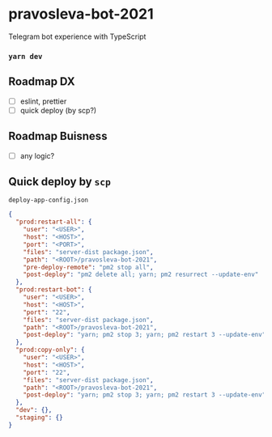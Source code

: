 # pravosleva-bot-2021

Telegram bot experience with TypeScript

### `yarn dev`

## Roadmap DX
- [ ] eslint, prettier
- [ ] quick deploy (by scp?)

## Roadmap Buisness
- [ ] any logic?

## Quick deploy by `scp`

`deploy-app-config.json`
```json
{
  "prod:restart-all": {
    "user": "<USER>",
    "host": "<HOST>",
    "port": "<PORT>",
    "files": "server-dist package.json",
    "path": "<ROOT>/pravosleva-bot-2021",
    "pre-deploy-remote": "pm2 stop all",
    "post-deploy": "pm2 delete all; yarn; pm2 resurrect --update-env"
  },
  "prod:restart-bot": {
    "user": "<USER>",
    "host": "<HOST>",
    "port": "22",
    "files": "server-dist package.json",
    "path": "<ROOT>/pravosleva-bot-2021",
    "post-deploy": "yarn; pm2 stop 3; yarn; pm2 restart 3 --update-env"
  },
  "prod:copy-only": {
    "user": "<USER>",
    "host": "<HOST>",
    "port": "22",
    "files": "server-dist package.json",
    "path": "<ROOT>/pravosleva-bot-2021",
    "post-deploy": "yarn; pm2 stop 3; yarn; pm2 restart 3 --update-env"
  },
  "dev": {},
  "staging": {}
}

```
